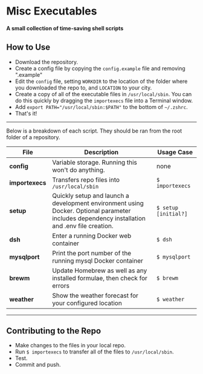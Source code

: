 # Misc Executables
#### A small collection of time-saving shell scripts

## How to Use
- Download the repository.
- Create a config file by copying the `config.example` file and removing ".example"
- Edit the `config` file, setting `WORKDIR` to the location of the folder where you downloaded the repo to, and `LOCATION` to your city.
- Create a copy of all of the executable files in `/usr/local/sbin`. You can do this quickly by dragging the `importexecs` file into a Terminal window.
- Add `export PATH="/usr/local/sbin:$PATH"` to the bottom of `~/.zshrc`.
- That's it!

---

Below is a breakdown of each script. They should be ran from the root folder of a repository.

| File | Description | Usage Case |
| --- | --- | --- |
| __config__ | Variable storage. Running this won't do anything. | none |
| __importexecs__ | Transfers repo files into `/usr/local/sbin` | `$ importexecs` |
| __setup__ | Quickly setup and launch a development environment using Docker. Optional parameter includes dependency installation and .env file creation. | `$ setup [initial?]` |
| __dsh__ | Enter a running Docker web container | `$ dsh` |
| __mysqlport__ | Print the port number of the running mysql Docker container | `$ mysqlport` |
| __brewm__ | Update Homebrew as well as any installed formulae, then check for errors | `$ brewm` |
| __weather__ | Show the weather forecast for your configured location | `$ weather` |

---

## Contributing to the Repo
- Make changes to the files in your local repo.
- Run `$ importexecs` to transfer all of the files to `/usr/local/sbin`.
- Test.
- Commit and push.
